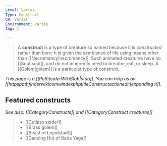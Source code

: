 ```yaml
---
Level: Varies
Type: Construct
CR: Varies
Environment: Varies
tag: 👹

---
```


> A **construct** is a type of creature so named because it is *constructed* rather than born: it is given the semblance of life using means other than [[Necromancy|necromancy]]. Such animated creatures have no [[Soul|soul]], and do not inherently need to breathe, eat, or sleep. A [[Golem|golem]] is a particular type of construct.



*This page is a [[PathfinderWikiStub|stub]]. You can help us by [[httpspathfinderwikicomwindexphptitleConstructactionedit|expanding it]].*


## Featured constructs

*See also: [[CategoryConstructs]] and [[CategoryConstruct creatures]]*
> - [[Cutlass spider]]
> - [[Brass golem]]
> - [[Beast of Lepidstadt]]
> - [[Dancing Hut of Baba Yaga]]







